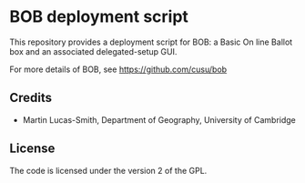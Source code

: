 # BOB deployment script

This repository provides a deployment script for BOB: a Basic On line Ballot box and an associated delegated-setup GUI.

For more details of BOB, see
https://github.com/cusu/bob


## Credits

* Martin Lucas-Smith, Department of Geography, University of Cambridge


## License

The code is licensed under the version 2 of the GPL.

